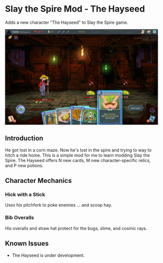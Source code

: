# Slay the Spire Mod - The Hayseed

Adds a new character "The Hayseed" to Slay the Spire game.

![The Hayseed gameplay screenshot](the_hayseed_gameplay.jpg)

## Introduction
He got lost in a corn maze. Now he's lost in the spire and trying to way to hitch a ride home.
This is a simple mod for me to learn modding Slay the Spire.
The Hayseed offers N new cards, M new character-specific relics, and P new potions.

## Character Mechanics
### Hick with a Stick
Uses his pitchfork to poke enemies ... and scoop hay.
### Bib Overalls
His overalls and straw hat protect for the bugs, slime, and cosmic rays.

## Known Issues
- The Hayseed is under development.
